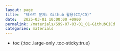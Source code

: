 ```yaml
---
layout: page
title:  "테스트 문제: Github 활용(CI/CD)"
date:   2025-03-01 10:00:00 +0900
permalink: /materials/S99-07-03-01_01-GithubCiCd
categories: materials
---
```

* toc
{:toc .large-only .toc-sticky:true}

